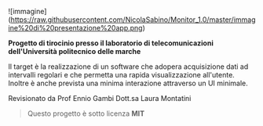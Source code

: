 
![immagine] (https://raw.githubusercontent.com/NicolaSabino/Monitor_1.0/master/immagine%20di%20presentazione%20app.png)


**Progetto di tirocinio presso il laboratorio di telecomunicazioni dell'Università politecnico delle marche**

Il target è la realizzazione di un software che adopera acquisizione dati ad intervalli regolari e che permetta una rapida visualizzazione all'utente. Inoltre è anche prevista una minima interazione attraverso un UI minimale.

Revisionato da
Prof Ennio Gambi
Dott.sa Laura Montatini



>Questo progetto è sotto licenza **MIT**
